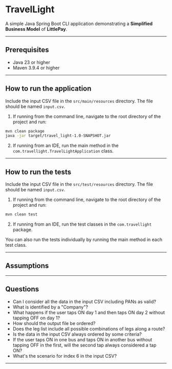 # TravelLight
A simple Java Spring Boot CLI application demonstrating a **Simplified Business Model** of **LittlePay**.

---
## Prerequisites
- Java 23 or higher
- Maven 3.9.4 or higher
---
## How to run the application
Include the input CSV file in the `src/main/resources` directory. 
The file should be named `input.csv`.

1. If running from the command line, navigate to the root directory of the project and run:
```bash
mvn clean package
java -jar target/travel_light-1.0-SNAPSHOT.jar
```
2. If running from an IDE, run the main method in the `com.travellight.TravelLightApplication` class.
---
## How to run the tests
Include the input CSV file in the `src/test/resources` directory.
The file should be named `input.csv`.

1. If running from the command line, navigate to the root directory of the project and run:
```bash
mvn clean test
```
2. If running from an IDE, run the test classes in the `com.travellight` package.

You can also run the tests individually by running the main method in each test class.

---
## Assumptions

---
## Questions
- Can I consider all the data in the input CSV including PANs as valid?
- What is identified by a "Company"?
- What happens if the user taps ON day 1 and then taps ON day 2 without tapping OFF on day 1?
- How should the output file be ordered?
- Does the leg list include all possible combinations of legs along a route?
- Is the data in the input CSV always ordered by some criteria?
- If the user taps ON in one bus and taps ON in another bus without tapping OFF in the first, will the second tap always 
  considered a tap ON?
- What's the scenario for index 6 in the input CSV?

---

